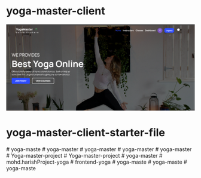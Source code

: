 # yoga-master-client
![](/src/assets/github-cover.png)
# yoga-master-client-starter-file
#   y o g a - m a s t e 
 
 #   y o g a - m a s t e r 
 
 #   y o g a - m a s t e r 
 
 #   y o g a - m a s t e r 
 
 #   y o g a - m a s t e r 
 
 #   Y o g a - m a s t e r - p r o j e c t 
 
 #   Y o g a - m a s t e r - p r o j e c t 
 
 #   y o g a - m a s t e r 
 
 #   m o h d . h a r i s h P r o j e c t - y o g a 
 
 #   f r o n t e n d - y o g a 
 
 #   y o g a - m a s t e 
 
 #   y o g a - m a s t e 
 
 #   y o g a - m a s t e 
 
 
